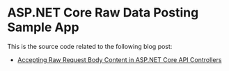 # ASP.NET Core Raw Data Posting Sample App

This is the source code related to the following blog post:

* [Accepting Raw Request Body Content in ASP.NET Core API Controllers](https://weblog.west-wind.com/posts/2017/Sep/14/Accepting-Raw-Request-Body-Content-in-ASPNET-Core-API-Controllers)